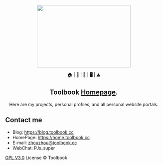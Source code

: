 
<div align=center><img width="300" height="200" src="https://avatars.githubusercontent.com/u/76592626?s=460&u=c4005e43ac279f44b811e80176a67af6fb001288&v=4"/></div>


<p align="center">
     <b><a href="https://home.toolbook.cc">🏠</a></b>
     |
     <b><a href="https://blog.toolbook.cc">📣</a></b>
     |
     <b><a href="https://docs.toolbook.cc">📒</a></b>
     |
     <b><a href="https://data.toolbook.cc">🖥️</a></b>
     |
     <b><a href="https://image.toolbook.cc">⛰️</a></b>
 </p>

<p align="center">
    <h2 align="center"> Toolbook <a href = https://home.toolbook.cc>Homepage</a>.</h2>
</p>



<p align="center">Here are my projects, personal profiles, and all personal website portals.</p>

## Contact me

 - Blog: <https://blog.toolbook.cc>
 - HomePage: <https://home.toolbook.cc>
 - E-mail: <zhouzhou@toolbook.cc>
 - WebChat: PJs_super


[GPL V3.0](LICENSE) License © Toolbook
 